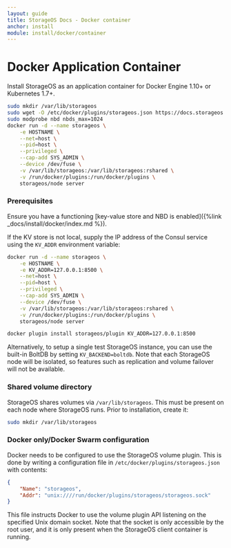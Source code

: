 ```yaml
---
layout: guide
title: StorageOS Docs - Docker container
anchor: install
module: install/docker/container
---
```


# Docker Application Container

Install StorageOS as an application container for Docker Engine 1.10+ or Kubernetes 1.7+.

```bash
sudo mkdir /var/lib/storageos
sudo wget -O /etc/docker/plugins/storageos.json https://docs.storageos.com/assets/storageos.json
sudo modprobe nbd nbds_max=1024
docker run -d --name storageos \
    -e HOSTNAME \
    --net=host \
    --pid=host \
    --privileged \
    --cap-add SYS_ADMIN \
    --device /dev/fuse \
    -v /var/lib/storageos:/var/lib/storageos:rshared \
    -v /run/docker/plugins:/run/docker/plugins \
    storageos/node server
```

### Prerequisites

Ensure you have a functioning [key-value store and NBD is enabled]({%link _docs/install/docker/index.md %}).

If the KV store is not local, supply the IP address of the Consul service using
the `KV_ADDR` environment variable:

```bash
docker run -d --name storageos \
    -e HOSTNAME \
    -e KV_ADDR=127.0.0.1:8500 \
    --net=host \
    --pid=host \
    --privileged \
    --cap-add SYS_ADMIN \
    --device /dev/fuse \
    -v /var/lib/storageos:/var/lib/storageos:rshared \
    -v /run/docker/plugins:/run/docker/plugins \
    storageos/node server

docker plugin install storageos/plugin KV_ADDR=127.0.0.1:8500
```

Alternatively, to setup a single test StorageOS instance, you can use the
built-in BoltDB by setting `KV_BACKEND=boltdb`.  Note that each StorageOS node
will be isolated, so features such as replication and volume failover will not
be available.

### Shared volume directory

StorageOS shares volumes via `/var/lib/storageos`.  This must be
present on each node where StorageOS runs.  Prior to installation, create it:

```bash
sudo mkdir /var/lib/storageos
```

### Docker only/Docker Swarm configuration

Docker needs to be configured to use the StorageOS volume plugin.  This is done
by writing a configuration file in `/etc/docker/plugins/storageos.json` with
contents:

```json
{
    "Name": "storageos",
    "Addr": "unix:////run/docker/plugins/storageos/storageos.sock"
}
```

This file instructs Docker to use the volume plugin API listening on the
specified Unix domain socket.  Note that the socket is only accessible by the
root user, and it is only present when the StorageOS client container is running.
